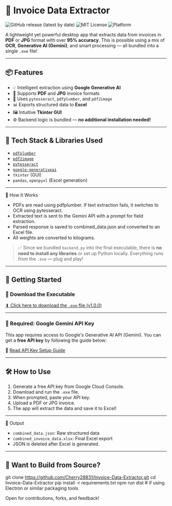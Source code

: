 # 🧾 Invoice Data Extractor

![GitHub release (latest by date)](https://img.shields.io/github/v/release/Cherry28831/Invoice-Data-Extractor)
![MIT License](https://img.shields.io/github/license/Cherry28831/Invoice-Data-Extractor)
![Platform](https://img.shields.io/badge/platform-Windows-blue)

A lightweight yet powerful desktop app that extracts data from invoices in **PDF** or **JPG** format with over **95% accuracy**. This is possible using a mix of **OCR**, **Generative AI (Gemini)**, and smart processing — all bundled into a single `.exe` file!

---

## 📦 Features

- 💡 Intelligent extraction using **Google Generative AI**
- 📄 Supports **PDF** and **JPG** invoice formats
- 🧠 Uses `pytesseract`, `pdfplumber`, and `pdf2image`
- 📊 Exports structured data to **Excel**
- 🖼️ Intuitive **Tkinter GUI**
- ⚙️ Backend logic is bundled — **no additional installation needed!**

---

## 🧠 Tech Stack & Libraries Used

- [`pdfplumber`](https://github.com/jsvine/pdfplumber)
- [`pdf2image`](https://github.com/Belval/pdf2image)
- [`pytesseract`](https://github.com/madmaze/pytesseract)
- [`google-generativeai`](https://github.com/google/generative-ai-python)
- `tkinter` (GUI)
- `pandas`, `openpyxl` (Excel generation)

---

🧠 How It Works
- PDFs are read using pdfplumber. If text extraction fails, it switches to OCR using pytesseract.
- Extracted text is sent to the Gemini API with a prompt for field extraction.
- Parsed response is saved to combined_data.json and converted to an Excel file.
- All weights are converted to kilograms.

> ✅ Since we bundled `backend.py` into the final executable, there is **no need to install any libraries** or set up Python locally. Everything runs from the `.exe` — plug and play!

---

## 🚀 Getting Started

### 🔽 Download the Executable

[⬇ Click here to download the `.exe` file (v1.0.0)](https://github.com/Cherry28831/Invoice-Data-Extractor/releases/tag/v1.0.0)

---

### 🔑 Required: Google Gemini API Key

This app requires access to Google's Generative AI API (Gemini). You can get a **free API key** by following the guide below:

📄 [Read API Key Setup Guide](https://github.com/Cherry28831/Invoice-Data-Extractor/blob/main/API%20Documentation.docx)

---

## 🛠 How to Use

1. Generate a free API key from Google Cloud Console.
2. Download and run the `.exe` file.
3. When prompted, paste your API key.
4. Upload a PDF or JPG invoice.
5. The app will extract the data and save it to Excel!

---

📧 Output
- `combined_data.json`: Raw structured data
- `combined_invoice_data.xlsx`: Final Excel export
- JSON is deleted after Excel is generated.

---

## 🧪 Want to Build from Source?

git clone https://github.com/Cherry28831/Invoice-Data-Extractor.git
cd Invoice-Data-Extractor
pip install -r requirements.txt
npm run dist  # if using Electron or similar packaging tools

Open for contributions, forks, and feedback!
